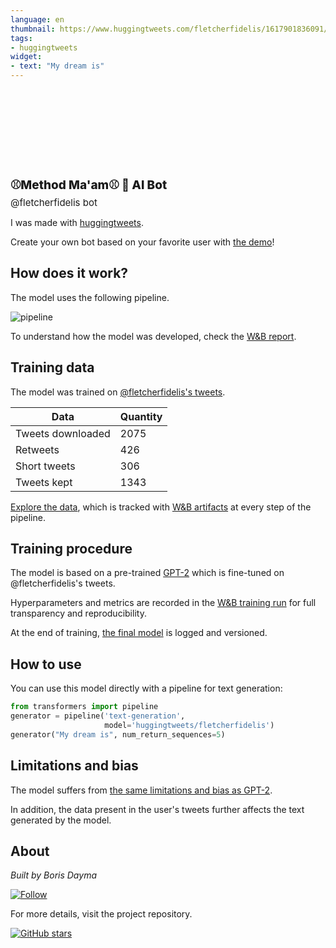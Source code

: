 ```yaml
---
language: en
thumbnail: https://www.huggingtweets.com/fletcherfidelis/1617901836091/predictions.png
tags:
- huggingtweets
widget:
- text: "My dream is"
---
```


<div>
<div style="width: 132px; height:132px; border-radius: 50%; background-size: cover; background-image: url('https://pbs.twimg.com/profile_images/1324181168615432193/TW4ddzsh_400x400.jpg')">
</div>
<div style="margin-top: 8px; font-size: 19px; font-weight: 800">⚾️Method Ma'am⚾️ 🤖 AI Bot </div>
<div style="font-size: 15px">@fletcherfidelis bot</div>
</div>

I was made with [huggingtweets](https://github.com/borisdayma/huggingtweets).

Create your own bot based on your favorite user with [the demo](https://colab.research.google.com/github/borisdayma/huggingtweets/blob/master/huggingtweets-demo.ipynb)!

## How does it work?

The model uses the following pipeline.

![pipeline](https://github.com/borisdayma/huggingtweets/blob/master/img/pipeline.png?raw=true)

To understand how the model was developed, check the [W&B report](https://wandb.ai/wandb/huggingtweets/reports/HuggingTweets-Train-a-Model-to-Generate-Tweets--VmlldzoxMTY5MjI).

## Training data

The model was trained on [@fletcherfidelis's tweets](https://twitter.com/fletcherfidelis).

| Data | Quantity |
| --- | --- |
| Tweets downloaded | 2075 |
| Retweets | 426 |
| Short tweets | 306 |
| Tweets kept | 1343 |

[Explore the data](https://wandb.ai/wandb/huggingtweets/runs/1dst3vk7/artifacts), which is tracked with [W&B artifacts](https://docs.wandb.com/artifacts) at every step of the pipeline.

## Training procedure

The model is based on a pre-trained [GPT-2](https://huggingface.co/gpt2) which is fine-tuned on @fletcherfidelis's tweets.

Hyperparameters and metrics are recorded in the [W&B training run](https://wandb.ai/wandb/huggingtweets/runs/eigb7j9r) for full transparency and reproducibility.

At the end of training, [the final model](https://wandb.ai/wandb/huggingtweets/runs/eigb7j9r/artifacts) is logged and versioned.

## How to use

You can use this model directly with a pipeline for text generation:

```python
from transformers import pipeline
generator = pipeline('text-generation',
                     model='huggingtweets/fletcherfidelis')
generator("My dream is", num_return_sequences=5)
```

## Limitations and bias

The model suffers from [the same limitations and bias as GPT-2](https://huggingface.co/gpt2#limitations-and-bias).

In addition, the data present in the user's tweets further affects the text generated by the model.

## About

*Built by Boris Dayma*

[![Follow](https://img.shields.io/twitter/follow/borisdayma?style=social)](https://twitter.com/intent/follow?screen_name=borisdayma)

For more details, visit the project repository.

[![GitHub stars](https://img.shields.io/github/stars/borisdayma/huggingtweets?style=social)](https://github.com/borisdayma/huggingtweets)

